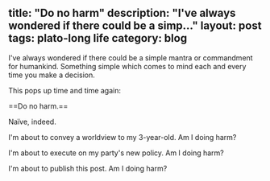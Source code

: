 title: "Do no harm"
description: "I've always wondered if there could be a simp..."
layout: post
tags: plato-long life
category: blog
---

I've always wondered if there could be a simple mantra or commandment for humankind. Something simple which comes to mind each and every time you make a decision.

This pops up time and time again:

==Do no harm.==

Naïve, indeed.

I'm about to convey a worldview to my 3-year-old. Am I doing harm?

I'm about to execute on my party's new policy. Am I doing harm?

I'm about to publish this post. Am I doing harm?
